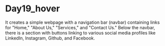 # Day19_hover
It creates a simple webpage with a navigation bar (navbar) containing links for "Home," "About Us," "Services," and "Contact Us." Below the navbar, there is a section with buttons linking to various social media profiles like LinkedIn, Instagram, Github, and Facebook.
